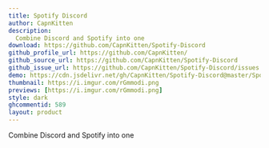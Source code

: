 ```yaml
---
title: Spotify Discord
author: CapnKitten
description:
  Combine Discord and Spotify into one
download: https://github.com/CapnKitten/Spotify-Discord
github_profile_url: https://github.com/CapnKitten/
github_source_url: https://github.com/CapnKitten/Spotify-Discord
github_issue_url: https://github.com/CapnKitten/Spotify-Discord/issues
demo: https://cdn.jsdelivr.net/gh/CapnKitten/Spotify-Discord@master/Spotify-Discord.theme.css
thumbnail: https://i.imgur.com/rGmmodi.png
previews: [https://i.imgur.com/rGmmodi.png]
style: dark
ghcommentid: 589 
layout: product
---
```

Combine Discord and Spotify into one